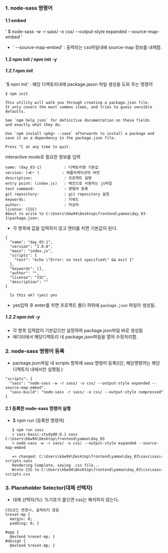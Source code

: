 ### 1. node-sass 명령어
#### 1.1 embed  
' $ node-sass -w -r sass/ -o css/ --output-style expanded --source-map-embed '
- ' --source-map-embed' :  출력되는 css파일내에 source-map 정보를 내제함.  

#### 1.2 npm init  / npm init -y
##### 1.2.1 npm init
'$ npm init' : 해당 디렉토리내에 package.jason 파일 생성을 도와 주는 명령어

`$ npm init`
```
This utility will walk you through creating a package.json file.
It only covers the most common items, and tries to guess sensible defaults.

See `npm help json` for definitive documentation on these fields
and exactly what they do.

Use `npm install <pkg> --save` afterwards to install a package and
save it as a dependency in the package.json file.

Press ^C at any time to quit.
```
interactive mode로 필요한 정보를 입력
```
name: (day_03-1)          : 디렉토리명 기본값
version: (ㅞㅡ )          : 애플리케이션의 버전
description:              : 프로젝트 설명
entry point: (index.js)   : 메인으로 사용하는 js파일
test command:             : 명령어 등록
git repository:           : git repository 설정     
keywords:                 : 키워드
author:                   : 작성자
license: (ISC)
About to write to C:\Users\kbw94\Desktop\frontend\yamoo\day_03-1\package.json:
```
- 각 항목에 값을 입력하지 않고 엔터를 치면 기본값이 된다.
```
{
  "name": "day_03-1",
  "version": "1.0.0",
  "main": "index.js",
  "scripts": {
    "test": "echo \"Error: no test specified\" && exit 1"
  },
  "keywords": [],
  "author": "",
  "license": "ISC",
  "description": ""
}

  Is this ok? (yes) yes

```
-  yes입력 후 enter를 치면 프로젝트 폴더 하위에 `package.json` 파일이 생성됨.

##### 1.2.2 npm init -y
- 각 항목 입력없이 기본값으만 설정하여 package.json파일 바로 생성됨
- 에디터에서 해당디렉토리 내 package.json파일을 열어 수정처리함.


### 2. node-sass 명령어 등록
- package.json파일 내 scripts 항목에 sass 명령어 등록()단, 해당명령어는 해당 디렉토리 내에서만 실행됨.)
```
"scripts": {
  "sass": "node-sass -w -r sass/ -o css/ --output-style expanded --source-map-embed",
  "sass-build": "node-sass -r sass/ -o css/ --output-style compressed"
}
```

#### 2.1 등록한 node-sass 명령어 실행
   - $ npm run (등록한 명령어)
```
   $ npm run sass
   > sass-basic-study@0.0.1 sass C:\Users\kbw94\Desktop\frontend\yamoo\day_03
   > node-sass -w -r sass/ -o css/ --output-style expanded --source-map-embed

   => changed: C:\Users\kbw94\Desktop\frontend\yamoo\day_03\sass\sass-scripts.sass
   Rendering Complete, saving .css file...
   Wrote CSS to C:\Users\kbw94\Desktop\frontend\yamoo\day_03\css\sass-scripts.css
```

### 3. Placeholder Selector(대체 선택자)
- 대체 선택자(%): %기호가 붙으면 css는 해석하지 않는다.
```
CSS코드 변경시, 출력되지 않음
%reset-mp {
  margin: 0;
  padding: 0; }
```
```  
#app {
  @extend %reset-mp; }
#design {
  @extend %reset-mp; }
```
